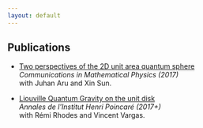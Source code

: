 ```yaml
---
layout: default
---
```


## Publications

* [Two perspectives of the 2D unit area quantum sphere](http://arxiv.org/abs/1512.06190)  
_Communications in Mathematical Physics (2017)_  
with Juhan Aru and Xin Sun.

* [Liouville Quantum Gravity on the unit disk](http://arxiv.org/abs/1502.04343)  
_Annales de l'Institut Henri Poincaré (2017+)_  
with Rémi Rhodes and Vincent Vargas.